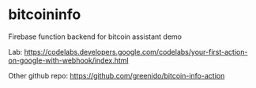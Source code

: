 # bitcoininfo
Firebase function backend for bitcoin assistant demo

Lab: https://codelabs.developers.google.com/codelabs/your-first-action-on-google-with-webhook/index.html

Other github repo: https://github.com/greenido/bitcoin-info-action
